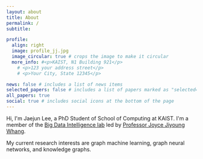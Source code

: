 ```yaml
---
layout: about
title: About
permalink: /
subtitle: 

profile:
  align: right
  image: profile_jj.jpg
  image_circular: true # crops the image to make it circular
  more_info: #<p>KAIST, N1 Building 921</p>
    # <p>123 your address street</p>
    # <p>Your City, State 12345</p>

news: false # includes a list of news items
selected_papers: false # includes a list of papers marked as "selected={true}"
all_papers: true
social: true # includes social icons at the bottom of the page
---
```


Hi, I'm Jaejun Lee, a PhD Student of School of Computing at KAIST. I'm a member of the <a href='https://bdi-lab.kaist.ac.kr'>Big Data Intelligence lab</a> led by <a href='https://bdi-lab.kaist.ac.kr/down/joyce_CV_public.pdf'>Professor Joyce Jiyoung Whang</a>. 

My current research interests are graph machine learning, graph neural networks, and knowledge graphs.